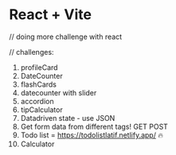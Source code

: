 # React + Vite

// doing more challenge with react

// challenges:

1. profileCard
2. DateCounter
3. flashCards
4. datecounter with slider
5. accordion
6. tipCalculator
7. Datadriven state - use JSON
8. Get form data from different tags! GET POST
9. Todo list =  https://todolistlatif.netlify.app/ 🔥
10. Calculator
